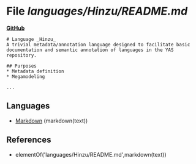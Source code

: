 # File _languages/Hinzu/README.md_
**[GitHub](https://github.com/softlang/yas/blob/master/languages/Hinzu/README.md)**
```
# Language _Hinzu_
A trivial metadata/annotation language designed to facilitate basic documentation and semantic annotation of languages in the YAS repository.

## Purposes
* Metadata definition
* Megamodeling

...
```

## Languages
* [Markdown](../languages/Markdown.md) (markdown(text))

## References
* elementOf('languages/Hinzu/README.md',markdown(text))
